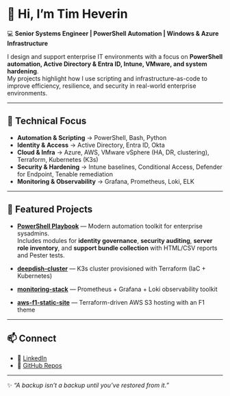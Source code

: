 # 👋 Hi, I’m Tim Heverin  

💻 **Senior Systems Engineer | PowerShell Automation | Windows & Azure Infrastructure**  

I design and support enterprise IT environments with a focus on **PowerShell automation, Active Directory & Entra ID, Intune, VMware, and system hardening**.  
My projects highlight how I use scripting and infrastructure-as-code to improve efficiency, resilience, and security in real-world enterprise environments.  

---

## 🔧 Technical Focus
- **Automation & Scripting** → PowerShell, Bash, Python  
- **Identity & Access** → Active Directory, Entra ID, Okta  
- **Cloud & Infra** → Azure, AWS, VMware vSphere (HA, DR, clustering), Terraform, Kubernetes (K3s)  
- **Security & Hardening** → Intune baselines, Conditional Access, Defender for Endpoint, Tenable remediation  
- **Monitoring & Observability** → Grafana, Prometheus, Loki, ELK  

---

## 📌 Featured Projects

- **[PowerShell Playbook](https://github.com/dj-3dub/PowerShell-Playbook)** — Modern automation toolkit for enterprise sysadmins.  
  Includes modules for **identity governance**, **security auditing**, **server role inventory**, and **support bundle collection** with HTML/CSV reports and Pester tests.

- [**deepdish-cluster**](https://github.com/dj-3dub/deepdish-cluster) — K3s cluster provisioned with Terraform (IaC + Kubernetes)  
- [**monitoring-stack**](https://github.com/dj-3dub/monitoring-stack) — Prometheus + Grafana + Loki observability toolkit  
- [**aws-f1-static-site**](https://github.com/dj-3dub/aws-f1-static-site) — Terraform-driven AWS S3 hosting with an F1 theme  


---

## 📫 Connect
- 💼 [LinkedIn](https://www.linkedin.com/in/tim-heverin/)  
- 📂 [GitHub Repos](https://github.com/dj-3dub?tab=repositories)  

---
✨ _“A backup isn’t a backup until you’ve restored from it.”_
